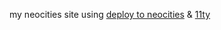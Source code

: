 my neocities site using [deploy to neocities](https://github.com/marketplace/actions/deploy-to-neocities) & [11ty](https://www.11ty.dev/)
